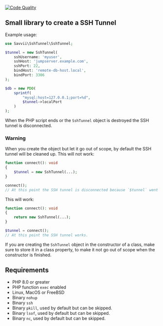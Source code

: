 [![Code Quality](https://github.com/Savvii/ssh-tunnel/actions/workflows/codeQuality.yml/badge.svg)](https://github.com/Savvii/ssh-tunnel/actions/workflows/codeQuality.yml)

Small library to create a SSH Tunnel
---

Example usage:

```php
use Savvii\SshTunnel\SshTunnel;

$tunnel = new SshTunnel(
    sshUsername: 'myuser',
    sshHost: 'jumpserver.example.com',
    sshPort: 22,
    bindHost: 'remote-db-host.local',
    bindPort: 3306    
);

$db = new PDO(
    sprintf(
        "mysql:host=127.0.0.1;port=%d",
        $tunnel->localPort
    )
);
```

When the PHP script ends or the `SshTunnel` object is destroyed the SSH tunnel is disconnected.

### Warning

When you create the object but let it go out of scope, by default the SSH tunnel will be cleaned up.
This will not work:

```php
function connect(): void
{
    $tunnel = new SshTunnel(...);
}

connect();
// At this point the SSH tunnel is disconnected because `$tunnel` went out of scope.
```

This will work:

```php
function connect(): void
{
    return new SshTunnel(...);
}

$tunnel = connect();
// At this point the SSH tunnel works.
```

If you are creating the `SshTunnel` object in the constructor of a class, make sure to store it in a class property,
to make it not go out of scope when the constructor is finished.

## Requirements

- PHP 8.0 or greater
- PHP function `exec` enabled
- Linux, MacOS or FreeBSD
- Binary `nohup`
- Binary `ssh`
- Binary `pkill`, used by default but can be skipped.
- Binary `lsof`, used by default but can be skipped.
- Binary `nc`, used by default but can be skipped.
